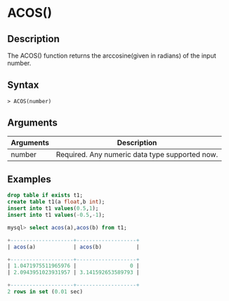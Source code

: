 # **ACOS()**

## **Description**

The ACOS() function returns the arccosine(given in radians) of the input number.

## **Syntax**

```
> ACOS(number)
```

## **Arguments**

|  Arguments   | Description  |
|  ----  | ----  |
| number | Required. Any numeric data type supported now. |

## **Examples**

```sql
drop table if exists t1;
create table t1(a float,b int);
insert into t1 values(0.5,1);
insert into t1 values(-0.5,-1);

mysql> select acos(a),acos(b) from t1;

+--------------------+-------------------+
| acos(a)            | acos(b)           |

+--------------------+-------------------+
| 1.0471975511965976 |                 0 |
| 2.0943951023931957 | 3.141592653589793 |

+--------------------+-------------------+
2 rows in set (0.01 sec)
```
